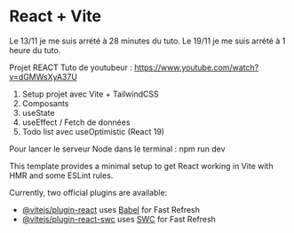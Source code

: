 # React + Vite

Le 13/11 je me suis arrété à 28 minutes du tuto.
Le 19/11 je me suis arrété à 1 heure du tuto.

Projet REACT Tuto de youtubeur : https://www.youtube.com/watch?v=dGMWsXyA37U

1. Setup projet avec Vite + TailwindCSS
2. Composants
3. useState
4. useEffect / Fetch de données
5. Todo list avec useOptimistic (React 19)

Pour lancer le serveur Node dans le terminal :
npm run dev

This template provides a minimal setup to get React working in Vite with HMR and some ESLint rules.

Currently, two official plugins are available:

- [@vitejs/plugin-react](https://github.com/vitejs/vite-plugin-react/blob/main/packages/plugin-react/README.md) uses [Babel](https://babeljs.io/) for Fast Refresh
- [@vitejs/plugin-react-swc](https://github.com/vitejs/vite-plugin-react-swc) uses [SWC](https://swc.rs/) for Fast Refresh
